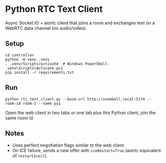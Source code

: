 # Python RTC Text Client

Async Socket.IO + aiortc client that joins a room and exchanges text on a WebRTC data channel (no audio/video).

## Setup
```
cd controller
python -m venv .venv
. .venv/Scripts/activate  # Windows PowerShell: .venv\Scripts\Activate.ps1
pip install -r requirements.txt
```

## Run
```
python rtc_text_client.py --base-url http://snowball.local:5174 --room-id room-1 --name py1
```
Open the web client in two tabs or one tab plus this Python client, join the same room id.

## Notes
- Uses perfect negotiation flags similar to the web client.
- On ICE failure, sends a new offer with `iceRestart=True` (aiortc equivalent of `restartIce()`).


